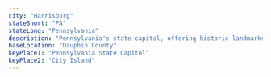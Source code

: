 ```yaml
---
city: "Harrisburg"
stateShort: "PA"
stateLong: "Pennsylvania"
description: "Pennsylvania's state capital, offering historic landmarks and a scenic riverfront."
baseLocation: "Dauphin County"
keyPlace1: "Pennsylvania State Capitol"
keyPlace2: "City Island"
---
```

